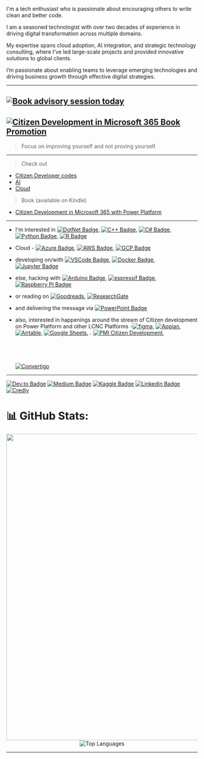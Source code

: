 <!--
**amitpuri/amitpuri** is a ✨ _special_ ✨ repository because its `README.md` (this file) appears on your GitHub profile.
[![Twitter Badge](https://img.shields.io/twitter/follow/iamamitpuri?style=flat-square&label=Twitter&style=social&logoColor=white)](https://twitter.com/iamamitpuri)

Here are some ideas to get you started:
-->

I'm a tech enthusiast who is passionate about encouraging others to write clean and better code. 

I am a seasoned technologist with over two decades of experience in driving digital transformation across multiple domains. 

My expertise spans cloud adoption, AI integration, and strategic technology consulting, where I’ve led large-scale projects and provided innovative solutions to global clients. 

I’m passionate about enabling teams to leverage emerging technologies and driving business growth through effective digital strategies.

------------------------------------------------------------------------------------------------------------------------------------
  [![Book advisory session today](https://contents.citizendeveloper.codes/images/header-brand-wide.gif)](https://bit.ly/topmate-ap)
------------------------------------------------------------------------------------------------------------------------------------
  [![Citizen Development in Microsoft 365 Book Promotion](https://contents.amitpuri.com/assets/images/ebook-cd-m365/m365-book-promo-banner-01.png)](https://go.citizendeveloper.codes)
------------------------------------------------------------------------------------------------------------------------------------
> Focus on improving yourself and not proving yourself.
------------------------------------------------------------------------------------------------------------------------------------
> Check out
- [Citizen Developer codes](https://go.citizendeveloper.codes)
- [AI](https://go.openagi.codes)
- [Cloud](https://go.opencloud.codes)
> Book (available on Kindle)
- [Citizen Development in Microsoft 365 with Power Platform](https://go.citizendeveloper.codes/buynow)
------------------------------------------------------------------------------------------------------------------------------------

- I'm interested in 
[![DotNet Badge](https://img.shields.io/badge/.NET-512BD4?style=flat-square&logo=dotnet&logoColor=white)](https://dotnetfoundation.org),
[![C++ Badge](https://img.shields.io/badge/c++-%2300599C.svg?style=flat-square&logo=c%2B%2B&logoColor=white)](https://isocpp.org),
[![C# Badge](https://img.shields.io/badge/C%23-239120?style=flat-square&logo=c-sharp&logoColor=white)](https://github.com/dotnet/csharplang),
[![Python Badge](https://img.shields.io/badge/Python-FFD43B?style=flat-square&logo=python&logoColor=blue)](https://www.python.org),
[![R Badge](https://img.shields.io/badge/R-276DC3?style=flat-square&logo=r&logoColor=white)](https://www.r-project.org)

- Cloud - 
[![Azure Badge](https://img.shields.io/badge/azure-%230072C6.svg?style=flat-square&logo=microsoft-azure&logoColor=white)](https://www.azuredevopslabs.com),
[![AWS Badge](https://img.shields.io/badge/AWS-%23FF9900.svg?style=flat-square&logo=amazonaws&logoColor=white)](https://amazon.com/aws),
[![GCP Badge](https://img.shields.io/badge/GoogleCloud-%234285F4.svg?style=flat-square&logo=google-cloud&logoColor=white)](https://codelabs.developers.google.com/)

- developing on/with
[![VSCode Badge](https://img.shields.io/badge/Visual_Studio_Code-0078D4?style=flat-square&logo=visual%20studio%20code&logoColor=white)](https://code.visualstudio.com),
[![Docker Badge](https://img.shields.io/badge/Docker-2CA5E0?style=flat-square&logo=docker&logoColor=white)](https://hub.docker.com/u/amitpuri),
[![Jupyter Badge](https://img.shields.io/badge/Jupyter-F37626.svg?&style=flat-square&logo=Jupyter&logoColor=white)](https://jupyter.org)

- else, hacking with
[![Arduino Badge](https://img.shields.io/badge/Arduino-00979D?style=flat-square&logo=Arduino&logoColor=white)](https://www.arduino.cc/),
[![espressif Badge](https://img.shields.io/badge/espressif-E7352C?style=flat-square&logo=espressif&logoColor=white)](https://www.espressif.com/en),
[![Raspberry PI Badge](https://img.shields.io/badge/Raspberry%20Pi-A22846?style=flat-square&logo=Raspberry%20Pi&logoColor=white)](https://raspberrypi.org)


- or reading on
[![Goodreads](https://img.shields.io/badge/Goodreads-372213?style=flat-square&logo=goodreads&logoColor=white)](https://www.goodreads.com/amitpuriindia),
[![ResearchGate](https://img.shields.io/badge/Research_Gate-00CCBB.svg?&style=flat-square&logo=ResearchGate&logoColor=white)](https://research.amitpuri.com)


- and delivering the message via
[![PowerPoint Badge](https://img.shields.io/badge/Microsoft_PowerPoint-B7472A?style=flat-square&logo=microsoft-powerpoint&logoColor=white)](https://office.com)

- also, interested in happenings around the stream of Citizen development on Power Platform and other LCNC Platforms -[![figma](https://img.shields.io/badge/Figma-F24E1E?style=flat-square&logo=figma&logoColor=white)](https://www.figma.com/@amitpuri),
[![Appian](https://img.shields.io/badge/Appian-2322F0?style=flat-square&logo=Appian&logoColor=white)](https://appian.com),
[![Airtable](https://img.shields.io/badge/Airtable-18BFFF?style=flat-square&logo=Airtable&logoColor=white)](https://www.airtable.com),
[![Google Sheets](https://img.shields.io/badge/Google%20Sheets-34A853?style=flat-square&logo=google-sheets&logoColor=white)](https://www.appsheet.com), <a href="https://www.pmi.org/citizen-developer"><img src="https://cdn.amitpuri.com/images/pmi.png" alt="https://www.pmi.org/citizen-developer" style="width: 2%;">![PMI Citizen Development](https://img.shields.io/badge/PMI%20Citizen%20Development-9cf)</a>, [![Convertigo](https://img.shields.io/badge/Convertigo-blue)](https://www.convertigo.com/video-tutorials)

-------------------------------------------------------------------------------------------------------

[![Dev.to Badge](https://img.shields.io/badge/dev.to-0A0A0A?style=flat-square&logo=devdotto&logoColor=white)](https://go.amitpuri.com/dev.to)
[![Medium Badge](https://img.shields.io/badge/Medium-12100E?style=flat-square&logo=medium&logoColor=white)](https://go.amitpuri.com/medium)
[![Kaggle Badge](https://img.shields.io/badge/Kaggle-20BEFF?style=flat-square&logo=Kaggle&logoColor=white)](https://go.amitpuri.com/kaggle)
[![Linkedin Badge](https://img.shields.io/badge/-LinkedIn-0e76a8?style=flat-square&logo=Linkedin&logoColor=white)](https://go.amitpuri.com/linkedin)
[![Credly](https://img.shields.io/static/v1?style=flat-squaree&message=Credly&color=FF6B00&logo=Credly&logoColor=FFFFFF&label=)](https://go.amitpuri.com/badges)

# 📊 GitHub Stats:
<div align="center"> <img width="805" src="https://github-readme-activity-graph.vercel.app/graph?username=amitpuri&bg_color=0A0F0B&color=7FFF00&line=98FF00&point=7FFF00&area=true&hide_border=true"/> <br> <img src="https://github-readme-stats.vercel.app/api/top-langs/?username=amitpuri&theme=merko&hide_border=true&include_all_commits=true&count_private=true&layout=compact" alt="Top Languages"> </div>

---
